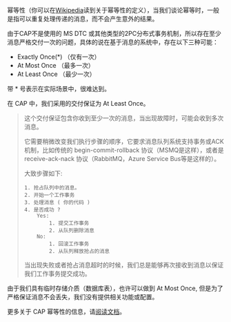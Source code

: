 幂等性（你可以在[Wikipedia](https://en.wikipedia.org/wiki/Idempotence)读到关于幂等性的定义），当我们谈论幂等时，一般是指可以重复处理传递的消息，而不会产生意外的结果。



由于CAP不是使用的 MS DTC 或其他类型的2PC分布式事务机制，所以存在至少消息严格交付一次的问题，具体的说在基于消息的系统中，存在以下三种可能：

- Exactly Once(*) （仅有一次）
- At Most Once （最多一次）
- At Least Once （最少一次）

带 * 号表示在实际场景中，很难达到。



在 CAP 中，我们采用的交付保证为 At Least Once。



> 这个交付保证包含你收到至少一次的消息，当出现故障时，可能会收到多次消息。
>
> 它需要稍微改变我们执行步骤的顺序，它要求消息队列系统支持事务或ACK机制，比如传统的 begin-commit-rollback 协议（MSMQ是这样），或者是 receive-ack-nack 协议（RabbitMQ，Azure Service Bus等是这样的）。
>
> 大致步骤如下:
>
> ```
> 1. 抢占队列中的消息。
> 2. 开始一个工作事务
> 3. 处理消息 ( 你的代码 )
> 4. 是否成功 ?
>     Yes: 
>         1. 提交工作事务
>         2. 从队列删除消息
>     No: 
>         1. 回滚工作事务
>         2. 从队列释放抢占的消息
> ```
>
> 当出现失败或者抢占消息超时的时候，我们总是能够再次接收到消息以保证我们工作事务提交成功。



由于我们具有临时存储介质（数据库表），也许可以做到 At Most Once, 但是为了严格保证消息不会丢失，我们没有提供相关功能或配置。



更多关于 CAP 幂等性的信息，请[阅读文档](https://cap.dotnetcore.xyz/user-guide/zh/cap/idempotence/)。